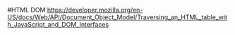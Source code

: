 #HTML DOM
https://developer.mozilla.org/en-US/docs/Web/API/Document_Object_Model/Traversing_an_HTML_table_with_JavaScript_and_DOM_Interfaces 